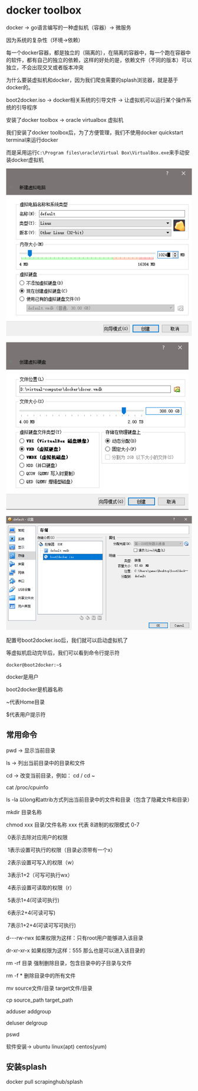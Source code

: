 # docker toolbox

docker -> go语言编写的一种虚拟机（容器）-> 微服务

因为系统的复杂性（环境->依赖）

每一个docker容器，都是独立的（隔离的），在隔离的容器中，每一个跑在容器中的软件，都有自己的独立的依赖，这样的好处的是，依赖文件（不同的版本）可以独立，不会出现交叉或者版本冲突

为什么要装虚拟机和docker，因为我们爬虫需要的splash浏览器，就是基于docker的。

boot2docker.iso -> docker相关系统的引导文件 -> 让虚拟机可以运行某个操作系统的引导程序



安装了docker toolbox -> oracle virtualbox 虚拟机

我们安装了docker toolbox后，为了方便管理，我们不使用docker quickstart terminal来运行docker

而是采用运行`C:\Program files\oracle\Virtual Box\VirtualBox.exe`来手动安装docker虚拟机

![image-20200102111837037](assets/image-20200102111837037.png)

![image-20200102111931705](assets/image-20200102111931705.png)

![image-20200102111949211](assets/image-20200102111949211.png)



配置号boot2docker.iso后，我们就可以启动虚拟机了

等虚拟机启动完毕后，我们可以看到命令行提示符

`docker@boot2docker:~$`

docker是用户

boot2docker是机器名称

~代表Home目录

$代表用户提示符



## 常用命令

pwd -> 显示当前目录

ls -> 列出当前目录中的目录和文件

cd -> 改变当前目录，例如： cd /  cd ~

cat /proc/cpuinfo

ls -la 以long和attrib方式列出当前目录中的文件和目录（包含了隐藏文件和目录）

mkdir 目录名称

chmod xxx 目录/文件名称 xxx 代表 8进制的权限模式 0-7

​		0表示去除对应用户的权限

​		1表示设置可执行的权限（目录必须带有一个x）

​		2表示设置可写入的权限（w）

​		3表示1+2（可写可执行wx）

​		4表示设置可读取的权限（r）

​		5表示1+4(可读可执行)

​		6表示2+4(可读可写)

​		7表示1+2+4(可读可写可执行)

d---rw-rwx 如果权限为这样：只有root用户能够进入该目录

dr-xr-xr-x 如果权限为这样：555 那么也是可以进入该目录的

rm -rf 目录 强制删除目录，包含目录中的子目录与文件

rm -f * 删除目录中的所有文件

mv source文件/目录 target文件/目录

cp source_path target_path

adduser addgroup

deluser delgroup

pswd

软件安装-> ubuntu linux(apt) centos(yum)



## 安装splash

docker pull scrapinghub/splash

